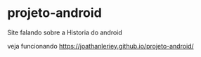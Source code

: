# projeto-android
Site falando sobre a Historia do android

veja funcionando https://joathanleriey.github.io/projeto-android/
